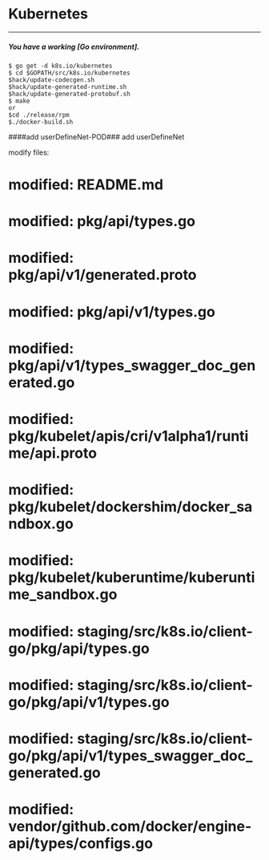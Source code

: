 # Kubernetes
----
##### You have a working [Go environment].

```
$ go get -d k8s.io/kubernetes
$ cd $GOPATH/src/k8s.io/kubernetes
$hack/update-codecgen.sh
$hack/update-generated-runtime.sh
$hack/update-generated-protobuf.sh
$ make
or
$cd ./release/rpm  
$./docker-build.sh 
```
####add userDefineNet-POD###
add userDefineNet


modify files:
#       modified:   README.md
#       modified:   pkg/api/types.go
#       modified:   pkg/api/v1/generated.proto
#       modified:   pkg/api/v1/types.go
#       modified:   pkg/api/v1/types_swagger_doc_generated.go
#       modified:   pkg/kubelet/apis/cri/v1alpha1/runtime/api.proto
#       modified:   pkg/kubelet/dockershim/docker_sandbox.go
#       modified:   pkg/kubelet/kuberuntime/kuberuntime_sandbox.go
#       modified:   staging/src/k8s.io/client-go/pkg/api/types.go
#       modified:   staging/src/k8s.io/client-go/pkg/api/v1/types.go
#       modified:   staging/src/k8s.io/client-go/pkg/api/v1/types_swagger_doc_generated.go
#       modified:   vendor/github.com/docker/engine-api/types/configs.go

